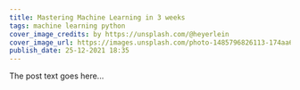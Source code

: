 ```yaml
---
title: Mastering Machine Learning in 3 weeks
tags: machine learning python
cover_image_credits: by https://unsplash.com/@heyerlein
cover_image_url: https://images.unsplash.com/photo-1485796826113-174aa68fd81b?ixlib=rb-1.2.1&q=80&fm=jpg&crop=entropy&cs=tinysrgb&dl=h-heyerlein-ndja2LJ4IcM-unsplash.jpg
publish_date: 25-12-2021 18:35
---
```


The post text goes here...
